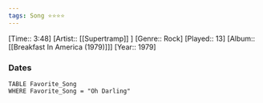 ```yaml
---
tags: Song ⭐⭐⭐⭐ 
---
```

[Time:: 3:48]
[Artist:: [[Supertramp]] ]
[Genre:: Rock]
[Played:: 13]
[Album:: [[Breakfast In America (1979)]]]
[Year:: 1979]
### Dates
````dataview
TABLE Favorite_Song
WHERE Favorite_Song = "Oh Darling"
````